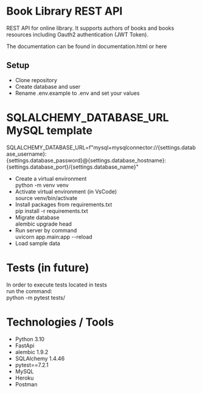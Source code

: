 # Book Library REST API
REST API for online library. It supports authors of books and books resources including Oauth2 authentication (JWT Token).

The documentation can be found in documentation.html or here

## Setup
- Clone repository
- Create database and user
- Rename .env.example to .env and set your values

# SQLALCHEMY_DATABASE_URL MySQL template
SQLALCHEMY_DATABASE_URL=f"mysql+mysqlconnector://{settings.database_username}:{settings.database_password}@{settings.database_hostname}:{settings.database_port}/{settings.database_name}"
- Create a virtual environment <br />
python -m venv venv
- Activate virtual environment (in VsCode)<br />
source venv/bin/activate
- Install packages from requirements.txt<br />
pip install -r requirements.txt
- Migrate database<br />
alembic upgrade head
- Run server by command<br />
uvicorn app.main:app --reload  
- Load sample data <br />


# Tests (in future)
In order to execute tests located in tests<br /> 
run the command:<br />
python -m pytest tests/

# Technologies / Tools
- Python 3.10
- FastApi
- alembic 1.9.2
- SQLAlchemy 1.4.46
- pytest==7.2.1
- MySQL
- Heroku
- Postman